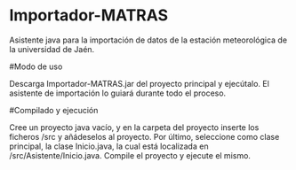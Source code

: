 # Importador-MATRAS
Asistente java para la importación de datos de la estación meteorológica de la universidad de Jaén.

#Modo de uso

Descarga Importador-MATRAS.jar del proyecto principal y ejecútalo. El asistente de importación lo guiará durante todo el proceso.

#Compilado y ejecución

Cree un proyecto java vacío, y en la carpeta del proyecto inserte los ficheros /src y añádeselos al proyecto. Por último, seleccione como clase principal, la clase Inicio.java, la cual está localizada en /src/Asistente/Inicio.java. Compile el proyecto y ejecute el mismo.
